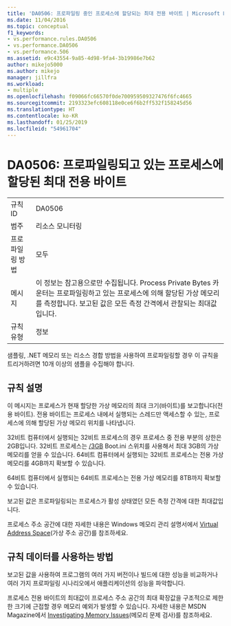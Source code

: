 ```yaml
---
title: 'DA0506: 프로파일링 중인 프로세스에 할당되는 최대 전용 바이트 | Microsoft Docs'
ms.date: 11/04/2016
ms.topic: conceptual
f1_keywords:
- vs.performance.rules.DA0506
- vs.performance.DA0506
- vs.performance.506
ms.assetid: e9c43554-9a85-4d98-9fa4-3b19986e7b62
author: mikejo5000
ms.author: mikejo
manager: jillfra
ms.workload:
- multiple
ms.openlocfilehash: f09066fc66570f0de700959509327476f6fc4665
ms.sourcegitcommit: 2193323efc608118e0ce6f6b2ff532f158245d56
ms.translationtype: HT
ms.contentlocale: ko-KR
ms.lasthandoff: 01/25/2019
ms.locfileid: "54961704"
---
```

# <a name="da0506-maximum-private-bytes-allocated-for-the-process-being-profiled"></a>DA0506: 프로파일링되고 있는 프로세스에 할당된 최대 전용 바이트

|||  
|-|-|  
|규칙 ID|DA0506|  
|범주|리소스 모니터링|  
|프로파일링 방법|모두|  
|메시지|이 정보는 참고용으로만 수집됩니다. Process Private Bytes 카운터는 프로파일링하고 있는 프로세스에 의해 할당된 가상 메모리를 측정합니다. 보고된 값은 모든 측정 간격에서 관찰되는 최대값입니다.|  
|규칙 유형|정보|  

 샘플링, .NET 메모리 또는 리소스 경합 방법을 사용하여 프로파일링할 경우 이 규칙을 트리거하려면 10개 이상의 샘플을 수집해야 합니다.  

## <a name="rule-description"></a>규칙 설명  
 이 메시지는 프로세스가 현재 할당한 가상 메모리의 최대 크기(바이트)를 보고합니다(전용 바이트). 전용 바이트는 프로세스 내에서 실행되는 스레드만 액세스할 수 있는, 프로세스에 의해 할당된 가상 메모리 위치를 나타냅니다.  

 32비트 컴퓨터에서 실행되는 32비트 프로세스의 경우 프로세스 중 전용 부분의 상한은 2GB입니다. 32비트 프로세스는 [/3GB](http://go.microsoft.com/fwlink/?LinkId=177831) Boot.ini 스위치를 사용해서 최대 3GB의 가상 메모리를 얻을 수 있습니다. 64비트 컴퓨터에서 실행되는 32비트 프로세스는 전용 가상 메모리를 4GB까지 확보할 수 있습니다.  

 64비트 컴퓨터에서 실행되는 64비트 프로세스는 전용 가상 메모리를 8TB까지 확보할 수 있습니다.  

 보고된 값은 프로파일링되는 프로세스가 활성 상태였던 모든 측정 간격에 대한 최대값입니다.  

 프로세스 주소 공간에 대한 자세한 내용은 Windows 메모리 관리 설명서에서 [Virtual Address Space](http://go.microsoft.com/fwlink/?LinkId=177832)(가상 주소 공간)를 참조하세요.  

## <a name="how-to-use-rule-data"></a>규칙 데이터를 사용하는 방법  
 보고된 값을 사용하여 프로그램의 여러 가지 버전이나 빌드에 대한 성능을 비교하거나 여러 가지 프로파일링 시나리오에서 애플리케이션의 성능을 파악합니다.  

 프로세스 전용 바이트의 최대값이 프로세스 주소 공간의 최대 확장값을 구조적으로 제한한 크기에 근접할 경우 메모리 예외가 발생할 수 있습니다. 자세한 내용은 MSDN Magazine에서 [Investigating Memory Issues](http://go.microsoft.com/fwlink/?LinkID=177833)(메모리 문제 검사)를 참조하세요.